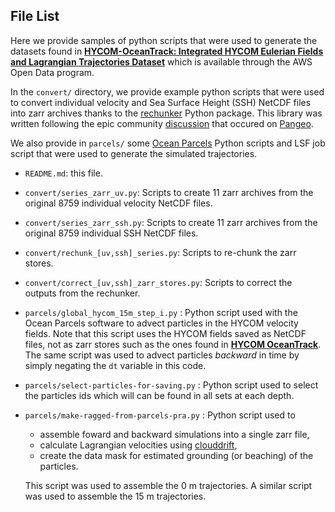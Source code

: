 ## File List

Here we provide samples of python scripts that were used to generate the datasets found in [**HYCOM-OceanTrack:  Integrated HYCOM Eulerian Fields and Lagrangian Trajectories Dataset**](https://registry.opendata.aws/hycom-global-drifters/index.html) which is available through the AWS Open Data program. 

In the `convert/` directory, we provide example python scripts that were used to convert individual velocity and Sea Surface Height (SSH) NetCDF files into zarr archives thanks to the [rechunker](https://github.com/pangeo-data/rechunker) Python package. This library was written following the epic community [discussion](https://discourse.pangeo.io/t/best-practices-to-go-from-1000s-of-netcdf-files-to-analyses-on-a-hpc-cluster/588) that occured on [Pangeo](https://pangeo.io).

We also provide in `parcels/` some [Ocean Parcels](https://oceanparcels.org) Python scripts and LSF job script that were used to generate the simulated trajectories.

- `README.md`: this file.

- `convert/series_zarr_uv.py`: Scripts to create 11 zarr archives from the original 8759 individual velocity NetCDF files.

- `convert/series_zarr_ssh.py`: Scripts to create 11 zarr archives from the original 8759 individual SSH NetCDF files.

- `convert/rechunk_[uv,ssh]_series.py`: Scripts to re-chunk the zarr stores. 

- `convert/correct_[uv,ssh]_zarr_stores.py`: Scripts to correct the outputs from the rechunker. 

- `parcels/global_hycom_15m_step_i.py` : Python script used with the Ocean Parcels software to advect particles in the HYCOM velocity fields. Note that this script uses the HYCOM fields saved as NetCDF files, not as zarr stores such as the ones found in [**HYCOM OceanTrack**](https://registry.opendata.aws/hycom-global-drifters/index.html). The same script was used to advect particles *backward* in time by simply negating the `dt` variable in this code.

- `parcels/select-particles-for-saving.py` : Python script used to select the particles ids which will can be found in all sets at each depth.

- `parcels/make-ragged-from-parcels-pra.py` : Python script used to 
    - assemble foward and backward simulations into a single zarr file,
    - calculate Lagrangian velocities using [clouddrift](https://github.com/Cloud-Drift/clouddrift),
    - create the data mask for estimated grounding (or beaching) of the particles.

    This script was used to assemble the 0 m trajectories. A similar script was used to assemble the 15 m trajectories. 
